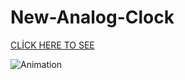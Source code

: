 # New-Analog-Clock

 [CLİCK HERE TO SEE](https://meltem-fs.github.io/New-Analog-Clock/)
<!--  ![Ekran görüntüsü 2022-08-20 135442](https://user-images.githubusercontent.com/101893145/185742762-2fd88c30-f8dd-45fa-92c8-621ced0034ce.png) -->

 
![Animation](https://user-images.githubusercontent.com/101893145/186239860-abeb3117-88dd-4771-91bc-89dca2d63be9.gif)
